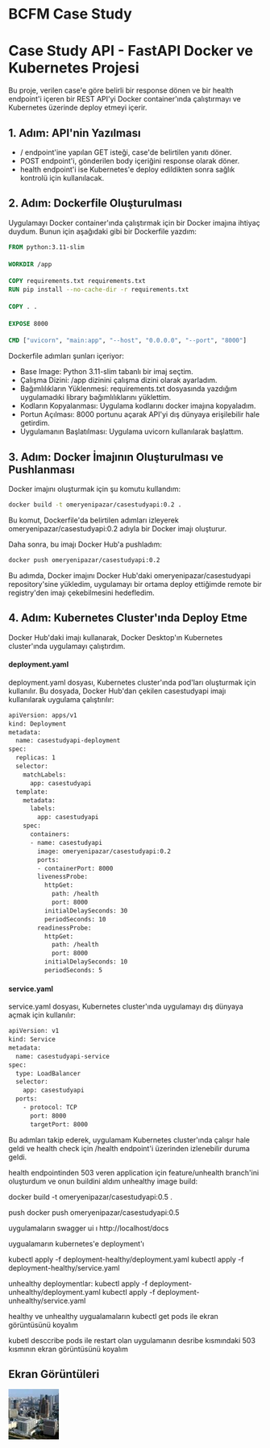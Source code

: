 # BCFM Case Study


# Case Study API - FastAPI Docker ve Kubernetes Projesi

Bu proje, verilen case'e göre belirli bir response dönen ve bir health endpoint'i içeren bir REST API'yi Docker container'ında çalıştırmayı ve Kubernetes üzerinde deploy etmeyi içerir.

## 1. Adım: API'nin Yazılması

- / endpoint'ine yapılan GET isteği, case'de belirtilen yanıtı döner.
- POST endpoint'i, gönderilen body içeriğini response olarak döner.
- health endpoint'i ise Kubernetes'e deploy edildikten sonra sağlık kontrolü için kullanılacak.

## 2. Adım: Dockerfile Oluşturulması

Uygulamayı Docker container'ında çalıştırmak için bir Docker imajına ihtiyaç duydum. Bunun için aşağıdaki gibi bir Dockerfile yazdım:

```dockerfile
FROM python:3.11-slim

WORKDIR /app

COPY requirements.txt requirements.txt
RUN pip install --no-cache-dir -r requirements.txt

COPY . .

EXPOSE 8000

CMD ["uvicorn", "main:app", "--host", "0.0.0.0", "--port", "8000"]
```

Dockerfile adımları şunları içeriyor:

- Base Image: Python 3.11-slim tabanlı bir imaj seçtim.
- Çalışma Dizini: /app dizinini çalışma dizini olarak ayarladım.
- Bağımlılıkların Yüklenmesi: requirements.txt dosyasında yazdığım uygulamadıki library bağımlılıklarını yüklettim.
- Kodların Kopyalanması: Uygulama kodlarını docker imajına kopyaladım.
- Portun Açılması: 8000 portunu açarak API'yi dış dünyaya erişilebilir hale getirdim.
- Uygulamanın Başlatılması: Uygulama uvicorn kullanılarak başlattım.
## 3. Adım: Docker İmajının Oluşturulması ve Pushlanması

Docker imajını oluşturmak için şu komutu kullandım:
```bash
docker build -t omeryenipazar/casestudyapi:0.2 .
```
Bu komut, Dockerfile'da belirtilen adımları izleyerek omeryenipazar/casestudyapi:0.2 adıyla bir Docker imajı oluşturur.

Daha sonra, bu imajı Docker Hub'a pushladım:
```bash
docker push omeryenipazar/casestudyapi:0.2
```
Bu adımda, Docker imajını Docker Hub'daki omeryenipazar/casestudyapi repository'sine yükledim, uygulamayı bir ortama deploy ettiğimde remote bir registry'den imajı çekebilmesini hedefledim.
## 4. Adım: Kubernetes Cluster'ında Deploy Etme
Docker Hub'daki imajı kullanarak, Docker Desktop'ın Kubernetes cluster'ında uygulamayı çalıştırdım.

#### deployment.yaml

deployment.yaml dosyası, Kubernetes cluster'ında pod'ları oluşturmak için kullanılır. Bu dosyada, Docker Hub'dan çekilen casestudyapi imajı kullanılarak uygulama çalıştırılır:
```bash
apiVersion: apps/v1
kind: Deployment
metadata:
  name: casestudyapi-deployment
spec:
  replicas: 1
  selector:
    matchLabels:
      app: casestudyapi
  template:
    metadata:
      labels:
        app: casestudyapi
    spec:
      containers:
      - name: casestudyapi
        image: omeryenipazar/casestudyapi:0.2
        ports:
        - containerPort: 8000
        livenessProbe:
          httpGet:
            path: /health
            port: 8000
          initialDelaySeconds: 30
          periodSeconds: 10
        readinessProbe:
          httpGet:
            path: /health
            port: 8000
          initialDelaySeconds: 10
          periodSeconds: 5

```

#### service.yaml
service.yaml dosyası, Kubernetes cluster'ında uygulamayı dış dünyaya açmak için kullanılır:
```bash
apiVersion: v1
kind: Service
metadata:
  name: casestudyapi-service
spec:
  type: LoadBalancer
  selector:
    app: casestudyapi
  ports:
    - protocol: TCP
      port: 8000
      targetPort: 8000
```
Bu adımları takip ederek, uygulamam Kubernetes cluster'ında çalışır hale geldi ve health check için /health endpoint'i üzerinden izlenebilir duruma geldi.


health endpointinden 503 veren application için feature/unhealth branch'ini oluşturdum ve onun buildini aldım
unhealthy image build:

 docker build -t omeryenipazar/casestudyapi:0.5 .

 push 
  docker push omeryenipazar/casestudyapi:0.5


uygulamaların swagger ui ı http://localhost/docs

uygualamarın kubernetes'e deployment'ı

kubectl apply -f deployment-healthy/deployment.yaml
kubectl apply -f deployment-healthy/service.yaml

unhealthy deploymentlar:
kubectl apply -f deployment-unhealthy/deployment.yaml
kubectl apply -f deployment-unhealthy/service.yaml

healthy ve unhealthy uygualamaların kubectl get pods ile ekran görüntüsünü koyalım 

kubetl desccribe pods ile restart olan uygulamanın desribe kısmındaki 503 kısmının ekran görüntüsünü koyalım


## Ekran Görüntüleri

![Uygulama Ekran Görüntüsü](https://github.com/IQAndreas/sample-images/blob/gh-pages/100-100-color/00.jpg?raw=true)

  


